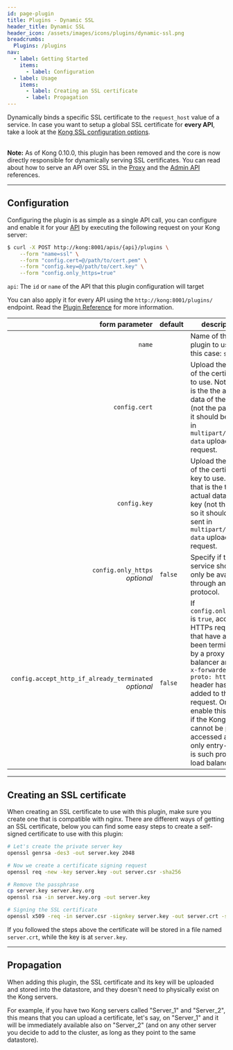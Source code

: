```yaml
---
id: page-plugin
title: Plugins - Dynamic SSL
header_title: Dynamic SSL
header_icon: /assets/images/icons/plugins/dynamic-ssl.png
breadcrumbs:
  Plugins: /plugins
nav:
  - label: Getting Started
    items:
      - label: Configuration
  - label: Usage
    items:
      - label: Creating an SSL certificate
      - label: Propagation
---
```


Dynamically binds a specific SSL certificate to the `request_host` value of a service. In case you want to setup a global SSL certificate for **every API**, take a look at the [Kong SSL configuration options][configuration].

<br />

<div class="alert alert-warning">
  <strong>Note:</strong> As of Kong 0.10.0, this plugin has been removed and the
  core is now directly responsible for dynamically serving SSL certificates.
  You can read about how to serve an API over SSL in the 
  <a href="/docs/latest/proxy#configuring-ssl-for-an-api">Proxy</a> and the
  <a href="/docs/latest/admin-api">Admin API</a> references.
</div>

----

## Configuration

Configuring the plugin is as simple as a single API call, you can configure and enable it for your [API][api-object] by executing the following request on your Kong server:

```bash
$ curl -X POST http://kong:8001/apis/{api}/plugins \
    --form "name=ssl" \
    --form "config.cert=@/path/to/cert.pem" \
    --form "config.key=@/path/to/cert.key" \
    --form "config.only_https=true"
```

`api`: The `id` or `name` of the API that this plugin configuration will target

You can also apply it for every API using the `http://kong:8001/plugins/` endpoint. Read the [Plugin Reference](/docs/latest/admin-api/#add-plugin) for more information.

form parameter                     | default | description
---:                               | ---     | ---
`name`                             |         | Name of the plugin to use, in this case: `ssl`
`config.cert`                      |         | Upload the data of the certificate to use. Note that is the the actual data of the key (not the path), so it should be sent in `multipart/form-data` upload request.
`config.key`                       |         | Upload the data of the certificate key to use. Note that is the the actual data of the key (not the path), so it should be sent in `multipart/form-data` upload request.
`config.only_https`<br>*optional*  | `false` | Specify if the service should only be available through an `https` protocol.
`config.accept_http_if_already_terminated`<br>*optional* | `false` | If `config.only_https` is `true`, accepts HTTPs requests that have already been terminated by a proxy or load balancer and the `x-forwarded-proto: https` header has been added to the request. Only enable this option if the Kong server cannot be publicly accessed and the only entry-point is such proxy or load balancer.

----

## Creating an SSL certificate

When creating an SSL certificate to use with this plugin, make sure you create one that is compatible with nginx. There are different ways of getting an SSL certificate, below you can find some easy steps to create a self-signed certificate to use with this plugin:

```bash
# Let's create the private server key
openssl genrsa -des3 -out server.key 2048

# Now we create a certificate signing request
openssl req -new -key server.key -out server.csr -sha256

# Remove the passphrase
cp server.key server.key.org
openssl rsa -in server.key.org -out server.key

# Signing the SSL certificate
openssl x509 -req -in server.csr -signkey server.key -out server.crt -sha256
```

If you followed the steps above the certificate will be stored in a file named `server.crt`, while the key is at `server.key`.

----

## Propagation

When adding this plugin, the SSL certificate and its key will be uploaded and stored into the datastore, and they doesn't need to physically exist on the Kong servers. 

For example, if you have two Kong servers called "Server_1" and "Server_2", this means that you can upload a certificate, let's say, on "Server_1" and it will be immediately available also on "Server_2" (and on any other server you decide to add to the cluster, as long as they point to the same datastore).

[api-object]: /docs/latest/admin-api/#api-object
[configuration]: /docs/latest/configuration#ssl_cert_path
